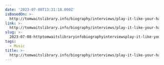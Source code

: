 ```yaml
---
date: '2023-07-08T13:31:18.000Z'
isBasedOn: >-
  http://tomwaitslibrary.info/biography/interviews/play-it-like-your-hairs-on-fire/
link: >-
  http://tomwaitslibrary.info/biography/interviews/play-it-like-your-hairs-on-fire/
slug: >-
  2023-07-08-httptomwaitslibraryinfobiographyinterviewsplay-it-like-your-hairs-on-fire
tags:
  - Music
title: >-
  http://tomwaitslibrary.info/biography/interviews/play-it-like-your-hairs-on-fire/
---
```


